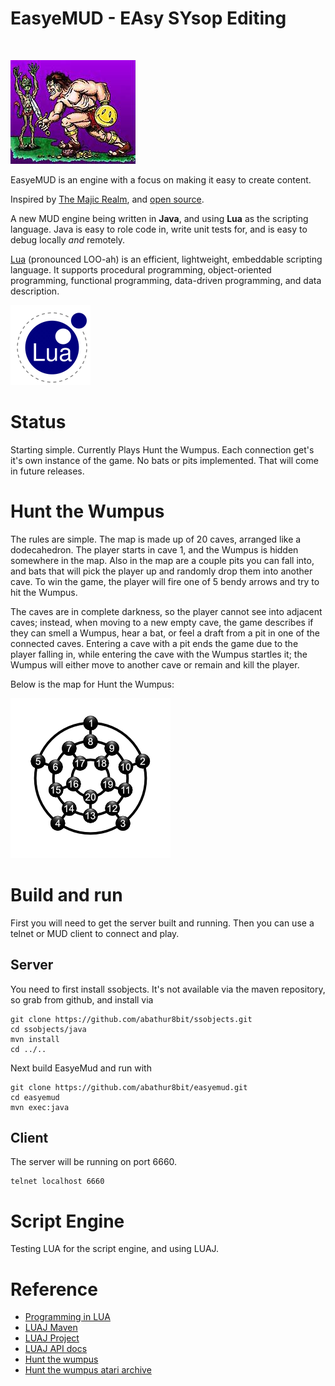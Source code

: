 # EasyeMUD - EAsy SYsop Editing
<br/>

![](img/easyemud/barb.jpg)

EasyeMUD is an engine with a focus on making it easy to create content.

Inspired by [The Majic Realm](https://www.facebook.com/groups/868161636530458), and [open source][repo].

A new MUD engine being written in **Java**, and using **Lua** as the scripting language. Java is easy to role code in, write unit tests for, and is easy to debug locally *and* remotely.

[Lua] (pronounced LOO-ah) is an efficient, lightweight, embeddable scripting language. It supports procedural programming, object-oriented programming, functional programming, data-driven programming, and data description.

![](img/easyemud/lua-logo.gif)

[lua]: https://www.lua.org
[repo]: https://github.com/abathur8bit/easyemud

# Status
Starting simple. Currently Plays Hunt the Wumpus. Each connection get's it's own instance of the game. No bats or pits implemented. That will come in future releases. 

# Hunt the Wumpus
The rules are simple. The map is made up of 20 caves, arranged like a dodecahedron. The player starts in cave 1, and the Wumpus is hidden somewhere in the map. Also in the map are a couple pits you can fall into, and bats that will pick the player up and randomly drop them into another cave. To win the game, the player will fire one of 5 bendy arrows and try to hit the Wumpus.

The caves are in complete darkness, so the player cannot see into adjacent caves; instead, when moving to a new empty cave, the game describes if they can smell a Wumpus, hear a bat, or feel a draft from a pit in one of the connected caves. Entering a cave with a pit ends the game due to the player falling in, while entering the cave with the Wumpus startles it; the Wumpus will either move to another cave or remain and kill the player.

Below is the map for Hunt the Wumpus:

![](img/easyemud/wumpus-map.png)

# Build and run
First you will need to get the server built and running. Then you can use a telnet or MUD client to connect and play. 

## Server
You need to first install ssobjects. It's not available via the maven repository, so grab from github, and install via 

    git clone https://github.com/abathur8bit/ssobjects.git
    cd ssobjects/java
    mvn install 
    cd ../..

Next build EasyeMud and run with

    git clone https://github.com/abathur8bit/easyemud.git
    cd easyemud
    mvn exec:java
    
## Client
The server will be running on port 6660. 

    telnet localhost 6660


# Script Engine
Testing LUA for the script engine, and using LUAJ. 

# Reference
- [Programming in LUA](https://www.lua.org/pil/contents.html)
- [LUAJ Maven](https://mvnrepository.com/artifact/org.luaj/luaj-jse)
- [LUAJ Project](https://github.com/luaj/luaj)
- [LUAJ API docs](http://luaj.org/luaj/3.0/api/overview-summary.html)
- [Hunt the wumpus](https://en.wikipedia.org/wiki/Hunt_the_Wumpus)
- [Hunt the wumpus atari archive](https://www.atariarchives.org/bcc1/showpage.php?page=249)
